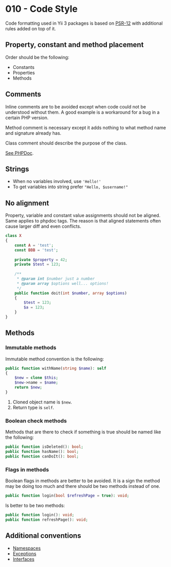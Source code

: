 # 010 - Code Style

Code formatting used in Yii 3 packages is based on [PSR-12](https://www.php-fig.org/psr/psr-12/) with additional rules
added on top of it.

## Property, constant and method placement

Order should be the following:

- Constants
- Properties
- Methods
  
## Comments

Inline comments are to be avoided except when code could not be understood without them. A good example is
a workaround for a bug in a certain PHP version.

Method comment is necessary except it adds nothing to what method name and signature already has.

Class comment should describe the purpose of the class.

[See PHPDoc](https://github.com/yiisoft/docs/blob/master/014-docs.md#phpdoc).

## Strings

- When no variables involved, use `'Hello!'`
- To get variables into string prefer `"Hello, $username!"`

## No alignment

Property, variable and constant value assignments should not be aligned. Same applies to phpdoc tags.
The reason is that aligned statements often cause larger diff and even conflicts.

```php
class X
{
    const A = 'test';
    const BBB = 'test';
    
    private $property = 42;
    private $test = 123;
    
    /**
     * @param int $number just a number
     * @param array $options well... options!
     */
    public function doit(int $number, array $options)
    {
        $test = 123;
        $a = 123;
    }
}
```

## Methods

### Immutable methods

Immutable method convention is the following:

```php
public function withName(string $name): self
{
    $new = clone $this;
    $new->name = $name;
    return $new; 
}
```

1. Cloned object name is `$new`.
2. Return type is `self`.

### Boolean check methods

Methods that are there to check if something is true should be named like the following:

```php
public function isDeleted(): bool;
public function hasName(): bool;
public function canDoIt(): bool;
```

### Flags in methods 

Boolean flags in methods are better to be avoided. It is a sign the method may be doing too much and there
should be two methods instead of one.

```php
public function login(bool $refreshPage = true): void;
```

Is better to be two methods:

```php
public function login(): void;
public function refreshPage(): void;
```

## Additional conventions

- [Namespaces](004-namespaces.md)
- [Exceptions](007-exceptions.md)
- [Interfaces](008-interfaces.md)

